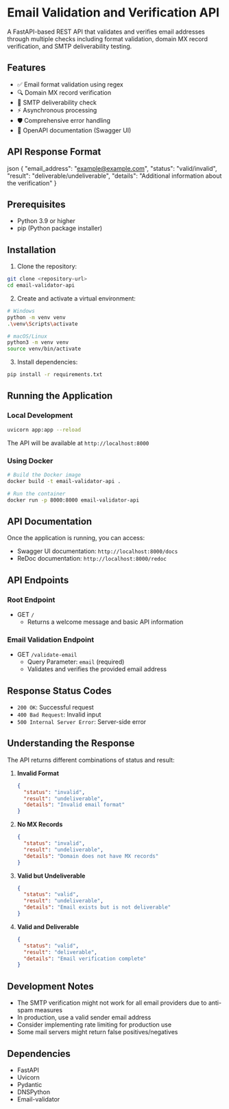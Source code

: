 # Email Validation and Verification API

A FastAPI-based REST API that validates and verifies email addresses through multiple checks including format validation, domain MX record verification, and SMTP deliverability testing.

## Features

- ✅ Email format validation using regex
- 🔍 Domain MX record verification
- 📧 SMTP deliverability check
- ⚡ Asynchronous processing
- 🛡️ Comprehensive error handling
- 📝 OpenAPI documentation (Swagger UI)

## API Response Format
json
{
"email_address": "example@example.com",
"status": "valid/invalid",
"result": "deliverable/undeliverable",
"details": "Additional information about the verification"
}

## Prerequisites

- Python 3.9 or higher
- pip (Python package installer)

## Installation

1. Clone the repository:
```bash
git clone <repository-url>
cd email-validator-api
```

2. Create and activate a virtual environment:

```bash
# Windows
python -m venv venv
.\venv\Scripts\activate

# macOS/Linux
python3 -m venv venv
source venv/bin/activate
```

3. Install dependencies:
```bash
pip install -r requirements.txt
```

## Running the Application

### Local Development
```bash
uvicorn app:app --reload
```
The API will be available at `http://localhost:8000`

### Using Docker
```bash
# Build the Docker image
docker build -t email-validator-api .

# Run the container
docker run -p 8000:8000 email-validator-api
```

## API Documentation

Once the application is running, you can access:
- Swagger UI documentation: `http://localhost:8000/docs`
- ReDoc documentation: `http://localhost:8000/redoc`

## API Endpoints

### Root Endpoint
- GET `/`
  - Returns a welcome message and basic API information

### Email Validation Endpoint
- GET `/validate-email`
  - Query Parameter: `email` (required)
  - Validates and verifies the provided email address

## Response Status Codes

- `200 OK`: Successful request
- `400 Bad Request`: Invalid input
- `500 Internal Server Error`: Server-side error

## Understanding the Response

The API returns different combinations of status and result:

1. **Invalid Format**
   ```json
   {
     "status": "invalid",
     "result": "undeliverable",
     "details": "Invalid email format"
   }
   ```

2. **No MX Records**
   ```json
   {
     "status": "invalid",
     "result": "undeliverable",
     "details": "Domain does not have MX records"
   }
   ```

3. **Valid but Undeliverable**
   ```json
   {
     "status": "valid",
     "result": "undeliverable",
     "details": "Email exists but is not deliverable"
   }
   ```

4. **Valid and Deliverable**
   ```json
   {
     "status": "valid",
     "result": "deliverable",
     "details": "Email verification complete"
   }
   ```

## Development Notes

- The SMTP verification might not work for all email providers due to anti-spam measures
- In production, use a valid sender email address
- Consider implementing rate limiting for production use
- Some mail servers might return false positives/negatives

## Dependencies

- FastAPI
- Uvicorn
- Pydantic
- DNSPython
- Email-validator

